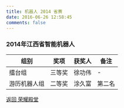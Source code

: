 ```yaml
---
title: 机器人 2014 省赛
date: 2016-06-26 12:58:45
comments: false
---
```

### 2014年江西省智能机器人
|组别|奖项|获奖人|备注|
|---|---|---|---|
|擂台组|三等奖|徐功伟|-|
|游历机器人组|二等奖|涂久富|第二名|

[返回 荣耀殿堂](/陈列中心/荣誉殿堂/)